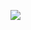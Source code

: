 <a href="버튼을 눌렀을 때 이동할 링크" target="_blank"><img src="https://img.shields.io/badge/labletest-#FFCD00?style=plastic&logo=로고&logoColor=#FFCD00"/></a>
